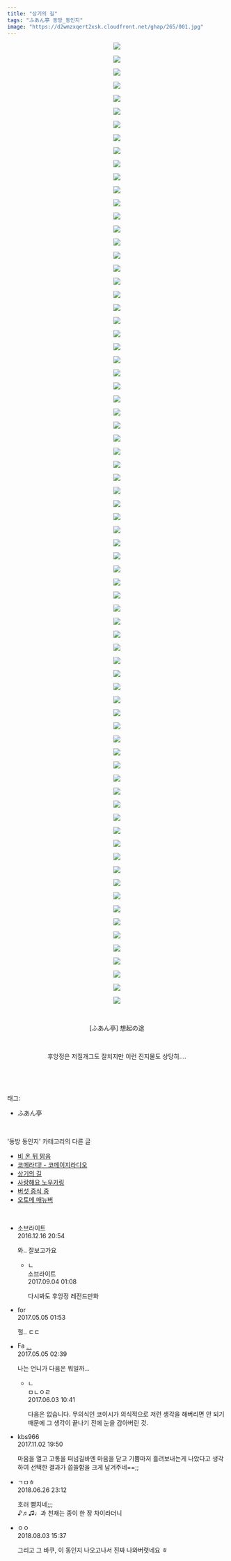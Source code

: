 ```yaml
---
title: "상기의 길"
tags: "ふあん亭 동방_동인지"
image: "https://d2wmzxqert2xsk.cloudfront.net/ghap/265/001.jpg"
---
```

<div class="article">
<p style="text-align: center; clear: none; float: none;"><img src="{{ site.imgserver11 }}/ghap/265/001.jpg"/></p>
<p style="text-align: center; clear: none; float: none;"><img src="{{ site.imgserver11 }}/ghap/265/002.jpg"/></p>
<p style="text-align: center; clear: none; float: none;"><img src="{{ site.imgserver11 }}/ghap/265/003.jpg"/></p>
<p style="text-align: center; clear: none; float: none;"><img src="{{ site.imgserver11 }}/ghap/265/004.jpg"/></p>
<p style="text-align: center; clear: none; float: none;"><img src="{{ site.imgserver11 }}/ghap/265/005.jpg"/></p>
<p style="text-align: center; clear: none; float: none;"><img src="{{ site.imgserver11 }}/ghap/265/006.jpg"/></p>
<p style="text-align: center; clear: none; float: none;"><img src="{{ site.imgserver11 }}/ghap/265/007.jpg"/></p>
<p style="text-align: center; clear: none; float: none;"><img src="{{ site.imgserver11 }}/ghap/265/008.jpg"/></p>
<p style="text-align: center; clear: none; float: none;"><img src="{{ site.imgserver11 }}/ghap/265/009.jpg"/></p>
<p style="text-align: center; clear: none; float: none;"><img src="{{ site.imgserver11 }}/ghap/265/010.jpg"/></p>
<p style="text-align: center; clear: none; float: none;"><img src="{{ site.imgserver11 }}/ghap/265/011.jpg"/></p>
<p style="text-align: center; clear: none; float: none;"><img src="{{ site.imgserver11 }}/ghap/265/012.jpg"/></p>
<p style="text-align: center; clear: none; float: none;"><img src="{{ site.imgserver11 }}/ghap/265/013.jpg"/></p>
<p style="text-align: center; clear: none; float: none;"><img src="{{ site.imgserver11 }}/ghap/265/014.jpg"/></p>
<p style="text-align: center; clear: none; float: none;"><img src="{{ site.imgserver11 }}/ghap/265/015.jpg"/></p>
<p style="text-align: center; clear: none; float: none;"><img src="{{ site.imgserver11 }}/ghap/265/016.jpg"/></p>
<p style="text-align: center; clear: none; float: none;"><img src="{{ site.imgserver11 }}/ghap/265/017.jpg"/></p>
<p style="text-align: center; clear: none; float: none;"><img src="{{ site.imgserver11 }}/ghap/265/018.jpg"/></p>
<p style="text-align: center; clear: none; float: none;"><img src="{{ site.imgserver11 }}/ghap/265/019.jpg"/></p>
<p style="text-align: center; clear: none; float: none;"><img src="{{ site.imgserver11 }}/ghap/265/020.jpg"/></p>
<p style="text-align: center; clear: none; float: none;"><img src="{{ site.imgserver11 }}/ghap/265/021.jpg"/></p>
<p style="text-align: center; clear: none; float: none;"><img src="{{ site.imgserver11 }}/ghap/265/022.jpg"/></p>
<p style="text-align: center; clear: none; float: none;"><img src="{{ site.imgserver11 }}/ghap/265/023.jpg"/></p>
<p style="text-align: center; clear: none; float: none;"><img src="{{ site.imgserver11 }}/ghap/265/024.jpg"/></p>
<p style="text-align: center; clear: none; float: none;"><img src="{{ site.imgserver11 }}/ghap/265/025.jpg"/></p>
<p style="text-align: center; clear: none; float: none;"><img src="{{ site.imgserver11 }}/ghap/265/026.jpg"/></p>
<p style="text-align: center; clear: none; float: none;"><img src="{{ site.imgserver11 }}/ghap/265/027.jpg"/></p>
<p style="text-align: center; clear: none; float: none;"><img src="{{ site.imgserver11 }}/ghap/265/028.jpg"/></p>
<p style="text-align: center; clear: none; float: none;"><img src="{{ site.imgserver11 }}/ghap/265/029.jpg"/></p>
<p style="text-align: center; clear: none; float: none;"><img src="{{ site.imgserver11 }}/ghap/265/030.jpg"/></p>
<p style="text-align: center; clear: none; float: none;"><img src="{{ site.imgserver11 }}/ghap/265/031.jpg"/></p>
<p style="text-align: center; clear: none; float: none;"><img src="{{ site.imgserver11 }}/ghap/265/032.jpg"/></p>
<p style="text-align: center; clear: none; float: none;"><img src="{{ site.imgserver11 }}/ghap/265/033.jpg"/></p>
<p style="text-align: center; clear: none; float: none;"><img src="{{ site.imgserver11 }}/ghap/265/034.jpg"/></p>
<p style="text-align: center; clear: none; float: none;"><img src="{{ site.imgserver11 }}/ghap/265/035.jpg"/></p>
<p style="text-align: center; clear: none; float: none;"><img src="{{ site.imgserver11 }}/ghap/265/036.jpg"/></p>
<p style="text-align: center; clear: none; float: none;"><img src="{{ site.imgserver11 }}/ghap/265/037.jpg"/></p>
<p style="text-align: center; clear: none; float: none;"><img src="{{ site.imgserver11 }}/ghap/265/038.jpg"/></p>
<p style="text-align: center; clear: none; float: none;"><img src="{{ site.imgserver11 }}/ghap/265/039.jpg"/></p>
<p style="text-align: center; clear: none; float: none;"><img src="{{ site.imgserver11 }}/ghap/265/040.jpg"/></p>
<p style="text-align: center; clear: none; float: none;"><img src="{{ site.imgserver11 }}/ghap/265/041.jpg"/></p>
<p style="text-align: center; clear: none; float: none;"><img src="{{ site.imgserver11 }}/ghap/265/042.jpg"/></p>
<p style="text-align: center; clear: none; float: none;"><img src="{{ site.imgserver11 }}/ghap/265/043.jpg"/></p>
<p style="text-align: center; clear: none; float: none;"><img src="{{ site.imgserver11 }}/ghap/265/044.jpg"/></p>
<p style="text-align: center; clear: none; float: none;"><img src="{{ site.imgserver11 }}/ghap/265/045.jpg"/></p>
<p style="text-align: center; clear: none; float: none;"><img src="{{ site.imgserver11 }}/ghap/265/046.jpg"/></p>
<p style="text-align: center; clear: none; float: none;"><img src="{{ site.imgserver11 }}/ghap/265/047.jpg"/></p>
<p style="text-align: center; clear: none; float: none;"><img src="{{ site.imgserver11 }}/ghap/265/048.jpg"/></p>
<p style="text-align: center; clear: none; float: none;"><img src="{{ site.imgserver11 }}/ghap/265/049.jpg"/></p>
<p style="text-align: center; clear: none; float: none;"><img src="{{ site.imgserver11 }}/ghap/265/050.jpg"/></p>
<p style="text-align: center; clear: none; float: none;"><img src="{{ site.imgserver11 }}/ghap/265/051.jpg"/></p>
<p style="text-align: center; clear: none; float: none;"><img src="{{ site.imgserver11 }}/ghap/265/052.jpg"/></p>
<p style="text-align: center; clear: none; float: none;"><img src="{{ site.imgserver11 }}/ghap/265/053.jpg"/></p>
<p style="text-align: center; clear: none; float: none;"><img src="{{ site.imgserver11 }}/ghap/265/054.jpg"/></p>
<p style="text-align: center; clear: none; float: none;"><img src="{{ site.imgserver11 }}/ghap/265/055.jpg"/></p>
<p style="text-align: center; clear: none; float: none;"><img src="{{ site.imgserver11 }}/ghap/265/056.jpg"/></p>
<p style="text-align: center; clear: none; float: none;"><img src="{{ site.imgserver11 }}/ghap/265/057.jpg"/></p>
<p style="text-align: center; clear: none; float: none;"><img src="{{ site.imgserver11 }}/ghap/265/058.jpg"/></p>
<p style="text-align: center; clear: none; float: none;"><img src="{{ site.imgserver11 }}/ghap/265/059.jpg"/></p>
<p style="text-align: center; clear: none; float: none;"><img src="{{ site.imgserver11 }}/ghap/265/060.jpg"/></p>
<p style="text-align: center; clear: none; float: none;"><img src="{{ site.imgserver11 }}/ghap/265/061.jpg"/></p>
<p style="text-align: center; clear: none; float: none;"><img src="{{ site.imgserver11 }}/ghap/265/062.jpg"/></p>
<p style="text-align: center; clear: none; float: none;"><img src="{{ site.imgserver11 }}/ghap/265/063.jpg"/></p>
<p style="text-align: center; clear: none; float: none;"><img src="{{ site.imgserver11 }}/ghap/265/064.jpg"/></p>
<p style="text-align: center; clear: none; float: none;"><img src="{{ site.imgserver11 }}/ghap/265/065.jpg"/></p>
<p style="text-align: center; clear: none; float: none;"><img src="{{ site.imgserver11 }}/ghap/265/066.jpg"/></p>
<p style="text-align: center; clear: none; float: none;"><img src="{{ site.imgserver11 }}/ghap/265/067.jpg"/></p>
<p style="text-align: center; clear: none; float: none;"><img src="{{ site.imgserver11 }}/ghap/265/068.jpg"/></p>
<p style="text-align: center; clear: none; float: none;"><img src="{{ site.imgserver11 }}/ghap/265/069.jpg"/></p>
<p style="text-align: center; clear: none; float: none;"><img src="{{ site.imgserver11 }}/ghap/265/070.jpg"/></p>
<p style="text-align: center; clear: none; float: none;"><img src="{{ site.imgserver11 }}/ghap/265/071.jpg"/></p>
<p style="text-align: center; clear: none; float: none;"><img src="{{ site.imgserver11 }}/ghap/265/072.jpg"/></p>
<p style="text-align: center; clear: none; float: none;"><img src="{{ site.imgserver11 }}/ghap/265/073.jpg"/></p>
<p style="text-align: center; clear: none; float: none;"><img src="{{ site.imgserver11 }}/ghap/265/074.jpg"/></p>
<p style="text-align: center; clear: none; float: none;"><br/></p>
<p style="text-align: center; clear: none; float: none;">[ふあん亭] 想起の途</p>
<p style="text-align: center; clear: none; float: none;"><br/></p>
<p style="text-align: center; clear: none; float: none;">후앙정은 저질개그도 잘치지만 이런 진지물도 상당히....</p>
<p><br/></p>
</div><br/>
<div class="tagTrail">
<p>태그: </p>
<ul>
<li>ふあん亭</li>
</ul>
</div><br/>
<div class="another">
<p>'동방 동인지' 카테고리의 다른 글</p>
<ul>
<li><a href="/ghap_267">비 온 뒤 맑음</a></li>
<li><a href="/ghap_266">코메라디! - 코메이지라디오</a></li>
<li><a href="/ghap_265">상기의 길</a></li>
<li><a href="/ghap_264">사랑해요 노우카링</a></li>
<li><a href="/ghap_262">버섯 증식 중</a></li>
<li><a href="/ghap_261">오토메 매뉴버</a></li>
</ul>
</div><br/>
<div class="cb_module cb_fluid">
<div class="cb_wrt cb_profile">
<div class="comment">
<ul>
<li class="cb_thumb_off" id="comment14871454">
<div class="cb_comment_area">
<div class="cb_info_area">
<div class="cb_section">
<span class="cb_nick_name">소브라이트</span>
</div>
<div class="cb_section">
<span class="cb_date">2016.12.16 20:54 </span>
</div>
</div>
<div class="cb_dsc_comment">
<p class="cb_dsc">
											와.. 잘보고가요
										</p>
</div>
<ul>
<li class="cb_thumb_off" id="comment15075716">
<span class="cb_bu_subnode">ㄴ</span>
<div class="cb_comment_area">
<div class="cb_info_area">
<div class="cb_section">
<span class="cb_nick_name">소브라이트</span>
</div>
<div class="cb_section">
<span class="cb_date">2017.09.04 01:08 </span>
</div>
</div>
<div class="cb_dsc_comment">
<p class="cb_dsc">
																다시봐도 후앙정 레전드만화
															</p>
</div>
</div>
</li>
</ul>
</div></li>
<li class="cb_thumb_off" id="comment14981380">
<div class="cb_comment_area">
<div class="cb_info_area">
<div class="cb_section">
<span class="cb_nick_name">for</span>
</div>
<div class="cb_section">
<span class="cb_date">2017.05.05 01:53 </span>
</div>
</div>
<div class="cb_dsc_comment">
<p class="cb_dsc">
											헐.. ㄷㄷ
										</p>
</div>
</div></li>
<li class="cb_thumb_off" id="comment14981396">
<div class="cb_comment_area">
<div class="cb_info_area">
<div class="cb_section">
<span class="cb_nick_name"><img alt="Favicon of http://naver.com" height="16" onerror="this.onerror=null;this.parentNode.removeChild(this)" src="http://naver.com/favicon.ico" width="16"/> <a href="http://naver.com" onclick="return openLinkInNewWindow(this)">...</a></span>
</div>
<div class="cb_section">
<span class="cb_date">2017.05.05 02:39 </span>
</div>
</div>
<div class="cb_dsc_comment">
<p class="cb_dsc">
											나는 언니가 다음은 뭐일까...
										</p>
</div>
<ul>
<li class="cb_thumb_off" id="comment15004849">
<span class="cb_bu_subnode">ㄴ</span>
<div class="cb_comment_area">
<div class="cb_info_area">
<div class="cb_section">
<span class="cb_nick_name">ㅁㄴㅇㄹ</span>
</div>
<div class="cb_section">
<span class="cb_date">2017.06.03 10:41 </span>
</div>
</div>
<div class="cb_dsc_comment">
<p class="cb_dsc">
																다음은 없습니다. 무의식인 코이시가 의식적으로 저런 생각을 해버리면 안 되기 때문에 그 생각이 끝나기 전에 눈을 감아버린 것.
															</p>
</div>
</div>
</li>
</ul>
</div></li>
<li class="cb_thumb_off" id="comment15121171">
<div class="cb_comment_area">
<div class="cb_info_area">
<div class="cb_section">
<span class="cb_nick_name">kbs966</span>
</div>
<div class="cb_section">
<span class="cb_date">2017.11.02 19:50 </span>
</div>
</div>
<div class="cb_dsc_comment">
<p class="cb_dsc">
											마음을 열고 고통을 떠넘길바엔 마음을 닫고 기쁨마저 흘려보내는게 나았다고 생각하여 선택한 결과가 씁쓸함을 크게 남겨주네==;;
										</p>
</div>
</div></li>
<li class="cb_thumb_off" id="comment15277198">
<div class="cb_comment_area">
<div class="cb_info_area">
<div class="cb_section">
<span class="cb_nick_name">ㄱㅁㅎ</span>
</div>
<div class="cb_section">
<span class="cb_date">2018.06.26 23:12 </span>
</div>
</div>
<div class="cb_dsc_comment">
<p class="cb_dsc">
											호러 뺨치네;;;<br/>
♪♬♫♩과 천재는 종이 한 장 차이라더니
										</p>
</div>
</div></li>
<li class="cb_thumb_off" id="comment15299953">
<div class="cb_comment_area">
<div class="cb_info_area">
<div class="cb_section">
<span class="cb_nick_name">ㅇㅇ</span>
</div>
<div class="cb_section">
<span class="cb_date">2018.08.03 15:37 </span>
</div>
</div>
<div class="cb_dsc_comment">
<p class="cb_dsc">
											그리고 그 바쿠, 이 동인지 나오고나서 진짜 나와버렷네요 ㅎ
										</p>
</div>
</div></li>
</ul>
</div>
</div><!-- commentList close -->
</div><br/>

